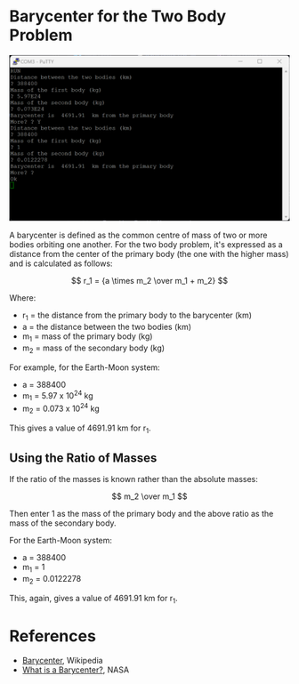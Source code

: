 # Barycenter for the Two Body Problem

<img src="https://github.com/davewalker5/RC2014/blob/main/Applications/Barycenter/Barycenter.png" alt="Barycenter Calculator" width="600">

A barycenter is defined as the common centre of mass of two or more bodies orbiting one another. For the two body problem, it's expressed as a distance from the center of the primary body (the one with the higher mass) and is calculated as follows:

$$ r_1 = {a \times m_2 \over m_1 + m_2} $$

Where:

- r<sub>1</sub> = the distance from the primary body to the barycenter (km)
- a = the distance between the two bodies (km)
- m<sub>1</sub> = mass of the primary body (kg)
- m<sub>2</sub> = mass of the secondary body (kg)

For example, for the Earth-Moon system:

- a = 388400
- m<sub>1</sub> = 5.97 x 10<sup>24</sup> kg
- m<sub>2</sub> = 0.073 x 10<sup>24</sup> kg

This gives a value of 4691.91 km for r<sub>1</sub>.

## Using the Ratio of Masses

If the ratio of the masses is known rather than the absolute masses:

$$ m_2 \over m_1 $$

Then enter 1 as the mass of the primary body and the above ratio as the mass of the secondary body.

For the Earth-Moon system:

- a = 388400
- m<sub>1</sub> = 1
- m<sub>2</sub> = 0.0122278

This, again, gives a value of 4691.91 km for r<sub>1</sub>.

# References

- [Barycenter](<https://en.wikipedia.org/wiki/Barycenter_(astronomy)>), Wikipedia
- [What is a Barycenter?](https://spaceplace.nasa.gov/barycenter/en/), NASA
